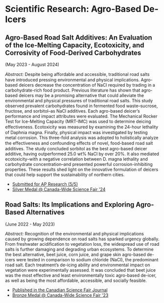 # Scientific Research: Agro-Based De-Icers

## Agro-Based Road Salt Additives: An Evaluation of the Ice-Melting Capacity, Ecotoxicity, and Corrosivity of Food-Derived Carbohydrates 
(May 2023 - August 2024)

*Abstract:* Despite being aﬀordable and accessible, traditional road salts have introduced pressing environmental and physical implications. Agro-based deicers decrease the concentration of NaCl required by trading in a carbohydrate-rich food product. Previous literature has shown that agro-based deicers may be a promising alternative that could alleviate the environmental and physical pressures of traditional road salts. This study observed prevalent carbohydrates found in fermented food waste–sucrose, fructose, and sorbitol–as NaCl additives. Each agro-based deicer’s performance and impact attributes were evaluated. The Mechanical Rocker Test for Ice-Melting Capacity (MRT-IMC) was used to determine deicing eﬀectiveness. Ecotoxicity was measured by examining the 24-hour lethality of Daphnia magna. Finally, physical impact was investigated by testing metal corrosion. This three-fold analysis was adopted to holistically analyze the eﬀectiveness and confounding eﬀects of novel, food-based road salt additives. The study concluded sorbitol as the best agro-based deicer additive, having outperformed 25.0 wt% NaCl by over 20%. It also mediated ecotoxicity–with a negative correlation between D. magna lethality and carbohydrate concentration–and presented powerful corrosion-inhibiting properties. These results shed light on the innovative formulation of deicers that could help support the sustainability of northern cities.
- [Submitted for AP Research (5/5)](https://github.com/erritax/Agro-Based-De-icers/blob/main/ErritaXu_APResearchReport.pdf)
- [Silver Medal @ Canada-Wide Science Fair '24](https://projectboard.world/ysc/project/an-evaluation-of-the-ice-melting-capacity-ecotoxicity-and-corrosivity-of-agro-based-deicers)

## Road Salts: Its Implications and Exploring Agro-Based Alternatives 
(June 2022 - May 2023)

*Abstract:* Recognition of the environmental and physical implications caused by growing dependence on road salts has sparked urgency globally. From freshwater acidification to vegetation loss, the widespread use of road salts is further damaging and degrading urban ecosystems. To determine the best alternative, beet juice, corn juice, and grape skin agro-based de-icers were tested in comparison to sodium chloride (NaCl), the predominant road salt. Each treatment’s de-icing ability and environmental impact on vegetation were experimentally assessed. It was concluded that beet juice was the most effective and least environmentally toxic agro-based de-icer, as well as being the most affordable, accessible, and socially feasible.
- [Published in the Canadian Science Fair Journal](https://csfjournal.com/volume-6-issue-3-1/2023/11/20/road-salts-its-implications-and-exploring-agro-based-alternatives)
- [Bronze Medal @ Canada-Wide Science Fair '23](https://projectboard.world/ysc/project/road-salts-its-implications-and-exploring-agro-based-alternatives-ypdelw)
